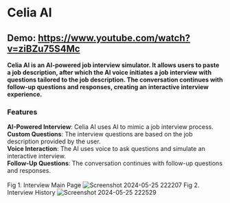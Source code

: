 # Celia AI
## Demo: https://www.youtube.com/watch?v=ziBZu75S4Mc

**Celia AI is an AI-powered job interview simulator. It allows users to paste a job description, after which the AI voice initiates a job interview with questions tailored to the job description. The conversation continues with follow-up questions and responses, creating an interactive interview experience.**

### Features

**AI-Powered Interview**: Celia AI uses AI to mimic a job interview process. </br>
**Custom Questions**: The interview questions are based on the job description provided by the user.</br>
**Voice Interaction**: The AI uses voice to ask questions and simulate an interactive interview.</br>
**Follow-Up Questions**: The conversation continues with follow-up questions and responses.</br> </br>
Fig 1. Interview Main Page
![Screenshot 2024-05-25 222207](https://github.com/user-attachments/assets/1020dd0a-8b75-4ee5-b81b-ce5940359abe)
Fig 2. Interview History
![Screenshot 2024-05-25 222529](https://github.com/user-attachments/assets/a3eb8751-33e0-4998-b40b-310740b1c2e2)


